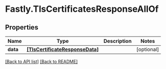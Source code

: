 # Fastly.TlsCertificatesResponseAllOf

## Properties

Name | Type | Description | Notes
------------ | ------------- | ------------- | -------------
**data** | [**[TlsCertificateResponseData]**](TlsCertificateResponseData.md) |  | [optional] 



[[Back to API list]](../../README.md#endpoints) [[Back to README]](../../README.md)
